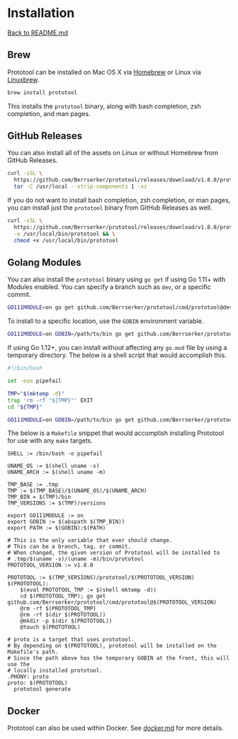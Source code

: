 # Installation

[Back to README.md](README.md)

## Brew

Prototool can be installed on Mac OS X via [Homebrew](https://brew.sh/) or Linux via
[Linuxbrew](http://linuxbrew.sh/).

```bash
brew install prototool
```

This installs the `prototool` binary, along with bash completion, zsh completion, and man pages.

## GitHub Releases

You can also install all of the assets on Linux or without Homebrew from GitHub Releases.

```bash
curl -sSL \
  https://github.com/Berrserker/prototool/releases/download/v1.8.0/prototool-$(uname -s)-$(uname -m).tar.gz | \
  tar -C /usr/local --strip-components 1 -xz
```

If you do not want to install bash completion, zsh completion, or man pages, you can install just
the `prototool` binary from GitHub Releases as well.

```bash
curl -sSL \
  https://github.com/Berrserker/prototool/releases/download/v1.8.0/prototool-$(uname -s)-$(uname -m) \
  -o /usr/local/bin/prototool && \
  chmod +x /usr/local/bin/prototool
```

## Golang Modules

You can also install the `prototool` binary using `go get` if using Go 1.11+ with Modules enabled.
You can specify a branch such as `dev`, or a specific commit.

```bash
GO111MODULE=on go get github.com/Berrserker/prototool/cmd/prototool@dev
```

To install to a specific location, use the `GOBIN` environment variable.

```bash
GO111MODULE=on GOBIN=/path/to/bin go get github.com/Berrserker/prototool/cmd/prototool@dev
```

If using Go 1.12+, you can install without affecting any `go.mod` file by using a temporary
directory. The below is a shell script that would accomplish this.

```bash
#!/bin/bash

set -euo pipefail

TMP="$(mktemp -d)"
trap 'rm -rf "${TMP}"' EXIT
cd "${TMP}"

GO111MODULE=on GOBIN=/path/to/bin go get github.com/Berrserker/prototool/cmd/prototool@dev
```

The below is a `Makefile` snippet that would accomplish installing Prototool for use with any
`make` targets.

```make
SHELL := /bin/bash -o pipefail

UNAME_OS := $(shell uname -s)
UNAME_ARCH := $(shell uname -m)

TMP_BASE := .tmp
TMP := $(TMP_BASE)/$(UNAME_OS)/$(UNAME_ARCH)
TMP_BIN = $(TMP)/bin
TMP_VERSIONS := $(TMP)/versions

export GO111MODULE := on
export GOBIN := $(abspath $(TMP_BIN))
export PATH := $(GOBIN):$(PATH)

# This is the only variable that ever should change.
# This can be a branch, tag, or commit.
# When changed, the given version of Prototool will be installed to
# .tmp/$(uname -s)/(uname -m)/bin/prototool
PROTOTOOL_VERSION := v1.8.0

PROTOTOOL := $(TMP_VERSIONS)/prototool/$(PROTOTOOL_VERSION)
$(PROTOTOOL):
	$(eval PROTOTOOL_TMP := $(shell mktemp -d))
	cd $(PROTOTOOL_TMP); go get github.com/Berrserker/prototool/cmd/prototool@$(PROTOTOOL_VERSION)
	@rm -rf $(PROTOTOOL_TMP)
	@rm -rf $(dir $(PROTOTOOL))
	@mkdir -p $(dir $(PROTOTOOL))
	@touch $(PROTOTOOL)

# proto is a target that uses prototool.
# By depending on $(PROTOTOOL), prototool will be installed on the Makefile's path.
# Since the path above has the temporary GOBIN at the front, this will use the
# locally installed prototool.
.PHONY: proto
proto: $(PROTOTOOL)
  prototool generate
```

## Docker

Prototool can also be used within Docker. See [docker.md](docker.md) for more details.
